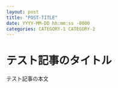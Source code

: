```yaml
---
layout: post
title: "POST-TITLE"
date: YYYY-MM-DD hh:mm:ss -0000
categories: CATEGORY-1 CATEGORY-2
---
```

# テスト記事のタイトル
テスト記事の本文
